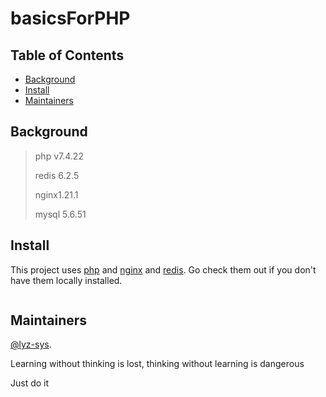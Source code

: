 # basicsForPHP

## Table of Contents

- [Background](#background)
- [Install](#Install)
- [Maintainers](#Maintainers)


## Background


> php v7.4.22
> 
> redis 6.2.5
> 
> nginx1.21.1
> 
> mysql 5.6.51

## Install

This project uses [php]() and [nginx]() and [redis](). Go check them out if you don't have them locally installed.

```sh

```

## Maintainers

[@lyz-sys](https://github.com/lyz-sys).

Learning without thinking is lost, thinking without learning is dangerous

Just do it
